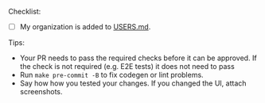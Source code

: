 Checklist:

* [ ] My organization is added to [USERS.md](https://github.com/argoproj/argo-workflows/blob/master/USERS.md).

Tips:

* Your PR needs to pass the required checks before it can be approved. If the check is not required (e.g. E2E tests) it does not need to pass
* Run `make pre-commit -B` to fix codegen or lint problems.
* Say how how you tested your changes. If you changed the UI, attach screenshots.
